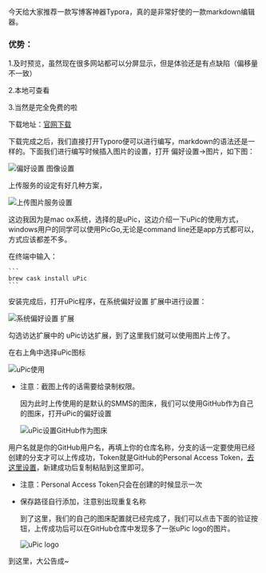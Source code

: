   今天给大家推荐一款写博客神器Typora，真的是非常好使的一款markdown编辑器。

### 优势：

1.及时预览，虽然现在很多网站都可以分屏显示，但是体验还是有点缺陷（偏移量不一致）

2.本地可查看

3.当然是完全免费的啦

下载地址：[官网下载](https://www.typora.io/)

下载完成之后，我们直接打开Typoro便可以进行编写，markdown的语法还是一样的。下面我们进行编写时候插入图片的设置，打开 偏好设置->图片，如下图：

![偏好设置 图像设置](https://cdn.jsdelivr.net/gh/ZpFate/ImageService@master/uPic/image-2020040715581555620200407155815.png)

上传服务的设定有好几种方案，

![上传图片服务设置](https://cdn.jsdelivr.net/gh/ZpFate/ImageService@master/uPic/image-2020040715590826020200407155908.png)

这边我因为是mac ox系统，选择的是uPic，这边介绍一下uPic的使用方式，windows用户的同学可以使用PicGo,无论是command line还是app方式都可以，方式应该都差不多。

在终端中输入：

```shell
​```
brew cask install uPic
​```
```

安装完成后，打开uPic程序，在系统偏好设置 扩展中进行设置：

![系统偏好设置 扩展](https://cdn.jsdelivr.net/gh/ZpFate/ImageService@master/uPic/image-2020040716035908020200407160359.png)

勾选访达扩展中的 uPic访达扩展，到了这里我们就可以使用图片上传了。

在右上角中选择uPic图标

![uPic使用](https://cdn.jsdelivr.net/gh/ZpFate/ImageService@master/uPic/image-2020040716062265120200407160622.png)

* 注意：截图上传的话需要给录制权限。

  因为此时上传使用的是默认的SMMS的图床，我们可以使用GitHub作为自己的图床，打开uPic的偏好设置

  ![uPic设置GitHub作为图床](https://cdn.jsdelivr.net/gh/ZpFate/ImageService@master/uPic/image-2020040716123707220200407161458.png)

用户名就是你的GitHub用户名，再填上你的仓库名称，分支的话一定要使用已经创建的分支才可以上传成功，Token就是GitHub的Personal Access Token，[去这里设置](https://github.com/settings/tokens/new)，新建成功后复制粘贴到这里即可。

* 注意：Personal Access Token只会在创建的时候显示一次

* 保存路径自行添加，注意别出现重复名称

  到了这里，我们的自己的图床配置就已经完成了，我们可以点击下面的验证按钮，上传成功后可以在GitHub仓库中发现多了一张uPic logo的图片。

  ![uPic logo](https://cdn.jsdelivr.net/gh/ZpFate/ImageService@master/uPic/image-2020040716214522020200407162145.png)

到这里，大公告成~